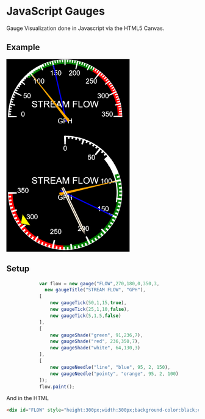 # JavaScript Gauges
Gauge Visualization done in Javascript via the HTML5 Canvas.

## Example
![alt text](https://github.com/dshifflet/JavaScriptGauges/blob/master/gauge_example.png "Example Gauge")

## Setup
```javascript
			var flow = new gauge("FLOW",270,180,0,350,3, 
			  new gaugeTitle("STREAM FLOW", "GPH"),
			[ 
				new gaugeTick(50,1,15,true),
			  	new gaugeTick(25,1,10,false), 
			  	new gaugeTick(5,1,5,false) 
			],
			[
				new gaugeShade("green", 91,236,7),
				new gaugeShade("red", 236,350,7),
				new gaugeShade("white", 64,130,3)
			],
			[
				new gaugeNeedle("line", "blue", 95, 2, 150),
				new gaugeNeedle("pointy", "orange", 95, 2, 100)
			]);
			flow.paint();	
```

And in the HTML

```html
<div id="FLOW" style="height:300px;width:300px;background-color:black;color:white;position:absolute;z-index:5;top:0;left:5;"></div>
```